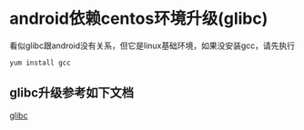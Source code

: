 # android依赖centos环境升级(glibc)

看似glibc跟android没有关系，但它是linux基础环境，如果没安装gcc，请先执行

```
yum install gcc
```

## glibc升级参考如下文档
[glibc](http://www.cnblogs.com/emberd/p/4952250.html)